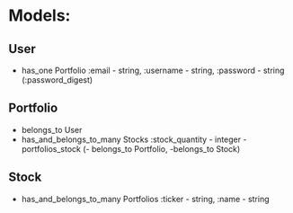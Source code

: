 # Models:
   
## User
   - has_one Portfolio
      :email - string, :username - string, :password - string (:password_digest)

## Portfolio
   - belongs_to User
   - has_and_belongs_to_many Stocks
      :stock_quantity - integer
                                      - portfolios_stock (- belongs_to Portfolio, -belongs_to Stock)
## Stock 
   - has_and_belongs_to_many Portfolios
      :ticker - string, :name - string
